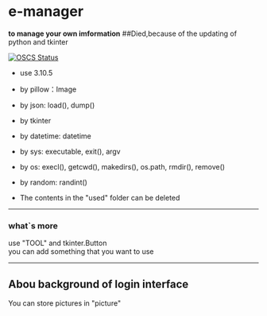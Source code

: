 # e-manager
**to manage your own imformation**
##Died,because of the updating of python and tkinter

[![OSCS Status](https://www.oscs1024.com/platform/badge/Have-pig/e-manager.svg?size=small)](https://www.oscs1024.com/project/Have-pig/e-manager?ref=badge_small)

- use 3.10.5
- by pillow：Image
- by json: load(), dump()
- by tkinter
- by datetime: datetime
- by sys: executable, exit(), argv
- by os: execl(), getcwd(), makedirs(), os.path, rmdir(), remove()
- by random: randint()

- The contents in the "used" folder can be deleted

_________________________

### what`s more
  use "TOOL" and tkinter.Button <br>
  you can add something that you want to use
_________________________

## Abou background of login interface

You can store pictures in "picture"
